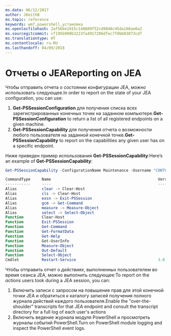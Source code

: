 ```yaml
---
ms.date: 06/12/2017
author: JKeithB
ms.topic: reference
keywords: wmf,powershell,установка
ms.openlocfilehash: 2af56be1915c148809f52cd9040c45da160ae0a2
ms.sourcegitcommit: cf195b090b3223fa4917206dfec7f0b603873cdf
ms.translationtype: HT
ms.contentlocale: ru-RU
ms.lasthandoff: 04/09/2018
---
```

# <a name="reporting-on-jea"></a><span data-ttu-id="7aa21-102">Отчеты о JEA</span><span class="sxs-lookup"><span data-stu-id="7aa21-102">Reporting on JEA</span></span>
<span data-ttu-id="7aa21-103">Чтобы отправить отчета о состоянии конфигурации JEA, можно использовать следующее.</span><span class="sxs-lookup"><span data-stu-id="7aa21-103">In order to report on the state of your JEA configuration, you can use:</span></span>
1.  <span data-ttu-id="7aa21-104">**Get-PSSessionConfiguration** для получения списка всех зарегистрированных конечных точек на заданном компьютере.</span><span class="sxs-lookup"><span data-stu-id="7aa21-104">**Get-PSSessionConfiguration** to return a list of all registered endpoints on a given machine.</span></span>
2.  <span data-ttu-id="7aa21-105">**Get-PSSessionCapability** для получения отчета о возможности любого пользователя на заданной конечной точке.</span><span class="sxs-lookup"><span data-stu-id="7aa21-105">**Get-PSSessionCapability** to report on the capabilities any given user has on a specific endpoint.</span></span>

<span data-ttu-id="7aa21-106">Ниже приведен пример использования **Get-PSSessionCapability**:</span><span class="sxs-lookup"><span data-stu-id="7aa21-106">Here’s an example of **Get-PSSessionCapability**:</span></span>
```powershell
Get-PSSessionCapability -ConfigurationName Maintenance -Username "CONTOSO\JohnDoe"

CommandType     Name                                               Version    Source
-----------     ----                                               -------    ------
Alias           clear -> Clear-Host
Alias           cls -> Clear-Host
Alias           exsn -> Exit-PSSession
Alias           gcm -> Get-Command
Alias           measure -> Measure-Object
Alias           select -> Select-Object
Function        Clear-Host
Function        Exit-PSSession
Function        Get-Command
Function        Get-FormatData
Function        Get-Help
Function        Get-UserInfo
Function        Measure-Object
Function        Out-Default
Function        Select-Object
Cmdlet          Restart-Service                                    3.0.0.0 Microsof...


```

<span data-ttu-id="7aa21-107">Чтобы отправить отчет о _действиях_, выполненных пользователем во время сеанса JEA, можно выполнить следующее:</span><span class="sxs-lookup"><span data-stu-id="7aa21-107">To report on the _actions_ users took during a JEA session, you can:</span></span>
1. <span data-ttu-id="7aa21-108">Включить записи с запросом на повышение прав для этой конечной точки JEA и обратиться к каталогу записей получения полного журнала действий каждого пользователя.</span><span class="sxs-lookup"><span data-stu-id="7aa21-108">Enable the "over-the-shoulder" transcripts for that JEA endpoint and consult the transcript directory for a full log of each user's actions</span></span>
2. <span data-ttu-id="7aa21-109">Включить ведение журнала модуля PowerShell и просмотреть журналы событий PowerShell.</span><span class="sxs-lookup"><span data-stu-id="7aa21-109">Turn on PowerShell module logging and inspect the PowerShell event logs.</span></span>